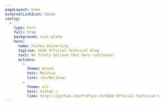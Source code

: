 ```yaml
---
pageLayout: home
externalLinkIcon: false
config:
  -
    type: hero
    full: true
    background: tint-plate
    hero:
      name: Fuzhou University
      tagline: SOSD Official Technical Blog
      text: We firmly believe that hero continues!
      actions:
        -
          theme: brand
          text: Molihua
          link: /en/Molihua/
        -
          theme: alt
          text: Github →
          link: https://github.com/Preface-lb/SOSD-Official-Technical-Blog
---
```

